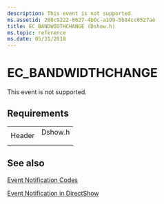 ```yaml
---
description: This event is not supported.
ms.assetid: 280c9222-8627-4b0c-a109-5b84cc0527ae
title: EC_BANDWIDTHCHANGE (Dshow.h)
ms.topic: reference
ms.date: 05/31/2018
---
```


# EC\_BANDWIDTHCHANGE

This event is not supported.

## Requirements



|                   |                                                                                    |
|-------------------|------------------------------------------------------------------------------------|
| Header<br/> | <dl> <dt>Dshow.h</dt> </dl> |



## See also

<dl> <dt>

[Event Notification Codes](event-notification-codes.md)
</dt> <dt>

[Event Notification in DirectShow](event-notification-in-directshow.md)
</dt> </dl>

 

 




